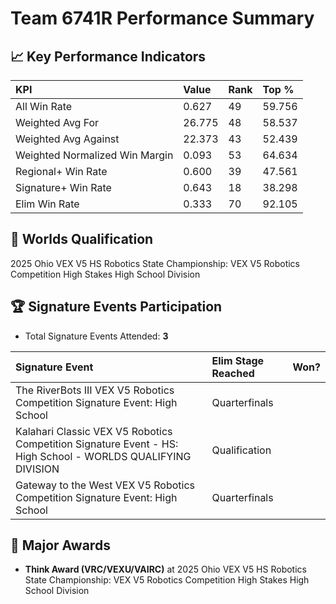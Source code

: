 # Team 6741R Performance Summary

## 📈 Key Performance Indicators
| KPI | Value | Rank | Top % |
|:---|:-----|:----|:-----|
| All Win Rate | 0.627 | 49 | 59.756 |
| Weighted Avg For | 26.775 | 48 | 58.537 |
| Weighted Avg Against | 22.373 | 43 | 52.439 |
| Weighted Normalized Win Margin | 0.093 | 53 | 64.634 |
| Regional+ Win Rate | 0.600 | 39 | 47.561 |
| Signature+ Win Rate | 0.643 | 18 | 38.298 |
| Elim Win Rate | 0.333 | 70 | 92.105 |


## 🎯 Worlds Qualification
2025 Ohio VEX V5 HS Robotics State Championship: VEX V5 Robotics Competition High Stakes High School Division

## 🏆 Signature Events Participation
- Total Signature Events Attended: **3**

| Signature Event | Elim Stage Reached | Won? |
|:----------------|:-------------------|:----|
| The RiverBots III VEX V5 Robotics Competition Signature Event: High School | Quarterfinals |  |
| Kalahari Classic VEX V5 Robotics Competition Signature Event - HS: High School - WORLDS QUALIFYING DIVISION | Qualification |  |
| Gateway to the West VEX V5 Robotics Competition Signature Event: High School | Quarterfinals |  |


## 🥇 Major Awards
- **Think Award (VRC/VEXU/VAIRC)** at 2025 Ohio VEX V5 HS Robotics State Championship: VEX V5 Robotics Competition High Stakes High School Division

